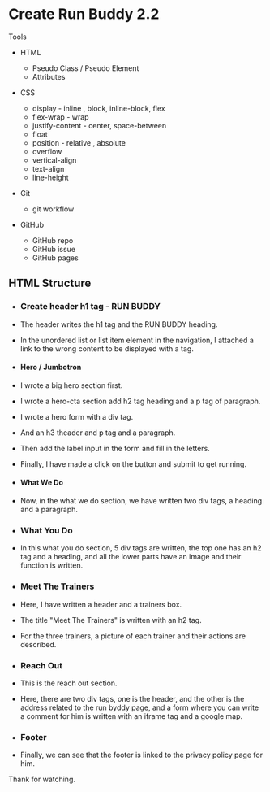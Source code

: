 # Create Run Buddy 2.2

Tools

- HTML
  - Pseudo Class / Pseudo Element
  - Attributes

- CSS
  - display - inline , block, inline-block, flex
  - flex-wrap - wrap
  - justify-content - center, space-between
  - float
  - position - relative , absolute
  - overflow 
  - vertical-align
  - text-align
  - line-height

- Git
  - git workflow

- GitHub
  - GitHub repo
  - GitHub issue
  - GitHub pages

## HTML Structure

- ### Create header h1 tag - RUN BUDDY

- The header writes the h1 tag and the RUN BUDDY heading.
- In the unordered list or list item element in the navigation, I attached a link to the wrong content to be displayed with a tag.

- #### Hero / Jumbotron
- I wrote a big hero section first.
- I wrote a hero-cta section add h2 tag heading and a p tag of paragraph.
- I wrote a hero form with a div tag.
- And an h3 theader and p tag and a paragraph.
- Then add the label input in the form and fill in the letters.
- Finally, I have made a click on the button and submit to get running.

- #### What We Do
- Now, in the what we do section, we have written two div tags, a heading and a paragraph.

- ### What You Do
- In this what you do section, 5 div tags are written, the top one has an h2 tag and a heading, and all the lower parts have an image and their function is written.

- ### Meet The Trainers
- Here, I have written a header and a trainers box.
- The title "Meet The Trainers" is written with an h2 tag.
- For the three trainers, a picture of each trainer and their actions are described.

- ### Reach Out
- This is the reach out section.
- Here, there are two div tags, one is the header, and the other is the address related to the run byddy page, and a form where you can write a comment for him is written with an iframe tag and a google map.

- ### Footer
- Finally, we can see that the footer is linked to the privacy policy page for him.


Thank for watching.